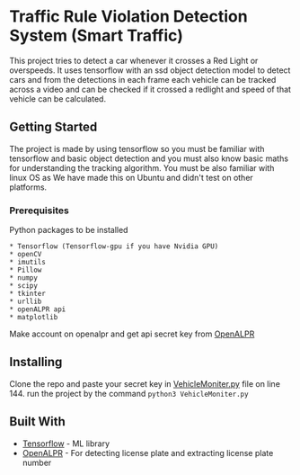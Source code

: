 # Traffic Rule Violation Detection System (Smart Traffic)

This project tries to detect a car whenever it crosses a Red Light or overspeeds.
It uses tensorflow with an ssd object detection model to detect cars and from the detections in each frame each vehicle can be tracked across a video and can be checked if it crossed a redlight and speed of that vehicle can be calculated.

## Getting Started

The project is made by using tensorflow so you must be familiar with tensorflow and basic object detection and you must also know basic maths for understanding the tracking algorithm. You must be also familiar with linux OS as We have made this on Ubuntu and didn't test on other platforms.

### Prerequisites

Python packages to be installed

```
* Tensorflow (Tensorflow-gpu if you have Nvidia GPU)
* openCV
* imutils
* Pillow
* numpy
* scipy
* tkinter
* urllib
* openALPR api
* matplotlib
```
Make account on openalpr and get api secret key from [OpenALPR](https://www.openalpr.com/)

## Installing

Clone the repo and paste your secret key in [VehicleMoniter.py](https://github.com/luckynirania/devhack_victor/blob/master/VehicleMoniter.py) file on line 144.
run the project by the command ```python3 VehicleMoniter.py```

## Built With

* [Tensorflow](https://www.tensorflow.org/) - ML library
* [OpenALPR](https://www.openalpr.com/) - For detecting license plate and extracting license plate number

